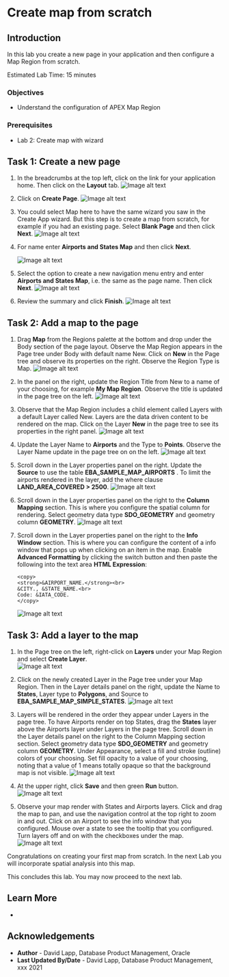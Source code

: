 # Create map from scratch


## Introduction

In this lab you create a new page in your application and then configure a Map Region from scratch.  

Estimated Lab Time: 15 minutes

### Objectives

* Understand the configuration of APEX Map Region

### Prerequisites

* Lab 2: Create map with wizard

## Task 1: Create a new page

1. In the breadcrumbs at the top left, click on the link for your application home. Then click on the **Layout** tab.
![Image alt text](images/create-map-15a.png)

2. Click on **Create Page**.
![Image alt text](images/create-map-15b.png)

1. You could select Map here to have the same wizard you saw in the Create App wizard. But this step is to create a map from scratch, for example if you had an existing page. Select **Blank Page** and then click **Next**. 
![Image alt text](images/create-map-16.png)

3. For name enter **Airports and States Map** and then click **Next**. 

   ![Image alt text](images/create-map-16a.png)

4. Select the option to create a new navigation menu entry and enter **Airports and States Map**, i.e. the same as the page name. Then click **Next**.
![Image alt text](images/create-map-17.png)

5. Review the summary and click **Finish**.
![Image alt text](images/create-map-18.png)

## Task 2: Add a map to the page

1. Drag **Map** from the Regions palette at the bottom and drop under the Body section of the page layout. Observe the Map Region appears in the Page tree under Body with default name New. Click on **New** in the Page tree and observe its properties on the right.  Observe the Region Type is Map.
    ![Image alt text](images/create-map-19.png)

2. In the panel on the right, update the Region Title from New to a name of your choosing, for example **My Map Region**. Observe the title is updated in the page tree on the left.
    ![Image alt text](images/create-map-20.png)

3. Observe that the Map Region includes a child element called Layers with a default Layer called New. Layers are the data driven content to be rendered on the map. Click on the Layer **New** in the page tree to see its properties in the right panel.
    ![Image alt text](images/create-map-21.png)

4. Update the Layer Name to **Airports** and the Type to **Points**. Observe the Layer Name update in the page tree on on the left.
![Image alt text](images/create-map-23.png)

5. Scroll down in the Layer properties panel on the right. Update the **Source** to use the table **EBA\_SAMPLE\_MAP\_AIRPORTS** . To limit the airports rendered in the layer, add the where clause **LAND\_AREA\_COVERED > 2500**.
![Image alt text](images/create-map-24.png)


6. Scroll down in the Layer properties panel on the right to the **Column Mapping** section. This is where you configure the spatial column for rendering. Select geometry data type **SDO\_GEOMETRY** and geometry column **GEOMETRY**.
![Image alt text](images/create-map-25.png)

7. Scroll down in the Layer properties panel on the right to the **Info Window** section. This is where you can configure the content of a info window that pops up when clicking on an item in the map. Enable **Advanced Formatting** by clicking the switch button and then paste the following into the text area **HTML Expression**:
    ```
    <copy>
    <strong>&AIRPORT_NAME.</strong><br>
    &CITY., &STATE_NAME.<br>
    Code: &IATA_CODE.
    </copy>
    ```
    ![Image alt text](images/create-map-25a.png)

## Task 3: Add a layer to the map

1.   In the Page tree on the left, right-click on **Layers** under your Map Region and select **Create Layer**.  
![Image alt text](images/create-map-26.png)

2.  Click on the newly created Layer in the Page tree under your Map Region. Then in the Layer details panel on the right, update the Name to **States**, Layer type to **Polygons**, and Source to **EBA\_SAMPLE\_MAP\_SIMPLE\_STATES**.
![Image alt text](images/create-map-27.png)

3.  Layers will be rendered in the order they appear under Layers in the page tree. To have Airports render on top States, drag the **States** layer above the Airports layer under Layers in the page tree. Scroll down in the Layer details panel on the right to the Column Mapping section section. Select geometry data type **SDO\_GEOMETRY** and geometry column **GEOMETRY**. Under Appearance, select a fill and stroke (outline) colors of your choosing. Set fill opacity to a value of your choosing, noting that a value of 1 means totally opaque so that the background map is not visible. 
![Image alt text](images/create-map-28.png)

4.   At the upper right, click **Save** and then green **Run** button.
![Image alt text](images/create-map-29.png)

5. Observe your map render with States and Airports layers. Click and drag the map to pan, and use the navigation control at the top right to zoom in and out. Click on an Airport to see the info window that you configured. Mouse over a state to see the tooltip that you configured. Turn layers off and on with the checkboxes under the map.
![Image alt text](images/create-map-30.png)


Congratulations on creating your first map from scratch. In the next Lab you will incorporate spatial analysis into this map.


This concludes this lab. You may now proceed to the next lab.

## Learn More
* 

## Acknowledgements
* **Author** - David Lapp, Database Product Management, Oracle
* **Last Updated By/Date**  - David Lapp, Database Product Management, xxx 2021

